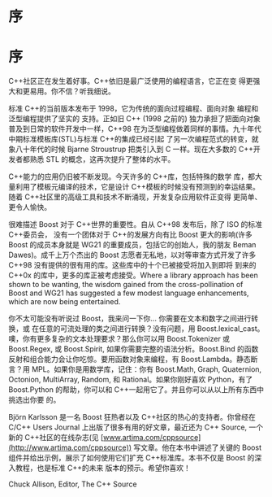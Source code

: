 # 序

# 序

C++社区正在发生着好事。C++依旧是最广泛使用的编程语言，它正在变 得更强大和更易用。你不信？听我细说。

标准 C++的当前版本发布于 1998，它为传统的面向过程编程、面向对象 编程和泛型编程提供了坚实的 支持。正如旧 C++ (1998 之前的) 独力承担了把面向对象普及到日常的软件开发中一样，C++98 在为泛型编程做着同样的事情。九十年代中期标准模板库(STL)与标准 C++的集成已经引起 了另一次编程范式的转变，就象八十年代的时候 Bjarne Stroustrup 把类引入到 C 一样。现在大多数的 C++开发者都熟悉 STL 的概念，这再次提升了整体的水平。

C++能力的应用仍旧被不断发现。今天许多的 C++库，包括特殊的数学 库，都大量利用了模板元编译的技术，它是设计 C++模板的时候没有预测到的幸运结果。随着 C++社区里的高级工具和技术不断涌现，开发复杂应用软件正变得 更简单、更令人愉快。

很难描述 Boost 对于 C++世界的重要性。自从 C++98 发布后，除了 ISO 的标准 C++委员会， 没有一个团体对于 C++的发展方向有比 Boost 更大的影响(许多 Boost 的成员本身就是 WG21 的重要成员，包括它的创始人，我的朋友 Beman Dawes)。成千上万个杰出的 Boost 志愿者无私地，以对等审查方式开发了许多 C++98 没有提供的很有用的库。这些库中的十个已被接受将加入到即将 到来的 C++0x 的库中，更多的库正被考虑接受。Where a library approach has been shown to be wanting, the wisdom gained from the cross-pollination of Boost and WG21 has suggested a few modest language enhancements, which are now being entertained.

你不太可能没有听说过 Boost，我来问一下你… 你需要在文本和数字之间进行转换，或 在任意的可流处理的类之间进行转换？没有问题，用 Boost.lexical_cast。噢，你有更多复杂的文本处理要求？那么你可以用 Boost.Tokenizer 或 Boost.Regex, 或 Boost.Spirit, 如果你需要完整的语法分析。Boost.Bind 的函数反射和组合能力会让你吃惊。要用函数对象来编程，有 Boost.Lambda。静态断言？用 MPL。如果你是用数学库，记住：你有 Boost.Math, Graph, Quaternion, Octonion, MultiArray, Random, 和 Rational。如果你刚好喜欢 Python，有了 Boost.Python 的帮助，你可以和 C++一起用它了。并且你可以从以上所有东西中挑选出你要 的。

Björn Karlsson 是一名 Boost 狂热者以及 C++社区的热心的支持者。你曾经在 C/C++ Users Journal 上出版了很多有用的好文章，最近还为 C++ Source, 一个新的 C++社区的在线杂志(见 [www.artima.com/cppsource](http://www.artima.com/cppsource)) 写文章。他在本书中讲述了关键的 Boost 组件并给出示例，展示了如何使用它们扩充 C++标准库。本书不仅是 Boost 的深入教程，也是标准 C++的未来 版本的预示。希望你喜欢！

Chuck Allison, Editor, The C++ Source